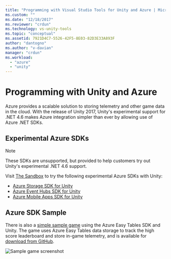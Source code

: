 ```yaml
---
title: "Programming with Visual Studio Tools for Unity and Azure | Microsoft Docs"
ms.custom: ""
ms.date: "12/18/2017"
ms.reviewer: "crdun"
ms.technology: vs-unity-tools
ms.topic: "conceptual"
ms.assetid: 7921D4C7-5526-42F5-8E03-82D3E33A893F
author: "dantogno"
ms.author: "v-davian"
manager: "crdun"
ms.workload:
  - "azure"
  - "unity"
---
```


# Programming with Unity and Azure

Azure provides a scalable solution to storing telemetry and other game data in the cloud. With the release of Unity 2017, Unity's experimental support for .NET 4.6 makes Azure integration simpler than ever by allowing use of Azure .NET SDKs.

## Experimental Azure SDKs

> [!NOTE]
> These SDKs are unsupported, but provided to help customers try out Unity's experimental .NET 4.6 support.

Visit [The Sandbox](/sandbox/) to try the following experimental Azure SDKs with Unity:

* [Azure Storage SDK for Unity](https://aka.ms/azstoragegamedev)
* [Azure Event Hubs SDK for Unity](https://aka.ms/azeventhubsgamedev)
* [Azure Mobile Apps SDK for Unity](https://aka.ms/azmobileappsgamedev)

## Azure SDK Sample

There is also a [simple sample game](https://aka.ms/azmobileappsracer)
using the Azure Easy Tables SDK and Unity. The game uses Azure Easy Tables data storage to track the high score leaderboard and store in-game telemetry, and is available for [download from GitHub](https://aka.ms/azsamples-unity).

![Sample game screenshot](media/vstu_azure-test-sample-game-image2.png)
